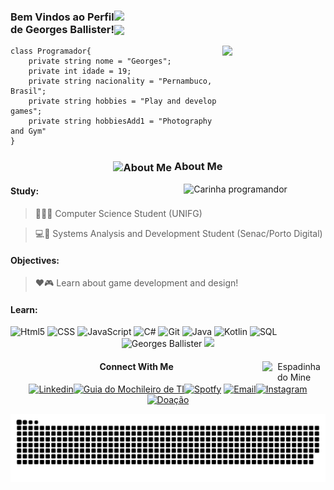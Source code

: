  <h3 align="left" >
  Bem Vindos ao Perfil<img src="https://media.giphy.com/media/aGJw0QaCx04Wk/giphy.gif" width="50"> <br>de Georges Ballister!<img align="center" src="https://media.giphy.com/media/FX6GFqd1q4D5G5QBBf/giphy.gif" width = "50">
</h3>


<img width="165" align="right" src="https://media.giphy.com/media/v1.Y2lkPTc5MGI3NjExM2UxZTdiMWZjYjU2MDEyODFiNjMwNmIwNTI2ODI5OGI4OGYzN2JlZiZjdD1z/x4unLoM3hApc2Cw5kO/giphy.gif">

```Csharp
class Programador{
    private string nome = "Georges";
    private int idade = 19;
    private string nacionality = "Pernambuco, Brasil";
    private string hobbies = "Play and develop games";
    private string hobbiesAdd1 = "Photography and Gym"
}
```

<div align="center">

### <img width="50" align="center" src="https://media.giphy.com/media/ao9DUiTKH60XS/giphy.gif" alt="About Me"> About Me

</div>

<img width="45%" align="right" src="https://media.giphy.com/media/YRMb6dd7zprS00JdGZ/giphy.gif" alt="Carinha programandor"/>
  
<div align="left">

<h4>Study:</h4>

>👨‍💻💜 Computer Science Student (UNIFG)

>💻🖤 Systems Analysis and Development Student (Senac/Porto Digital)

<h4>Objectives:</h4>

>❤️🎮 Learn about game development and design!

<h4>Learn:</h4>

<div style="display: inline_block" align="left">

<img  width="20px" src="https://cdn-icons-png.flaticon.com/512/732/732212.png" alt="Html5">

<img  width="20px" src="https://cdn-icons-png.flaticon.com/512/732/732190.png" alt="CSS">

<img  width="20px" src="https://cdn-icons-png.flaticon.com/512/5968/5968292.png" alt="JavaScript">

<img  width="20px" src="https://cdn-icons-png.flaticon.com/512/6132/6132221.png" alt="C#">

<img  width="20px" src="https://cdn-icons-png.flaticon.com/512/733/733553.png" alt="Git">

<img  width="20px" src="https://cdn-icons-png.flaticon.com/512/3291/3291669.png" alt="Java">

<img  width="20px" src="https://upload.wikimedia.org/wikipedia/commons/0/06/Kotlin_Icon.svg" alt="Kotlin">
<img width="20px" src="https://cdn-icons-png.flaticon.com/512/2772/2772128.png" alt="SQL">

</div>

</div>


<div align="center">
 
<img height="150em" src="https://github-readme-stats.vercel.app/api?username=GeorgesBallister&show_icons=true&theme=midnight-purple" alt="Georges Ballister" />

<img height="150em" src="https://github-readme-stats.vercel.app/api/top-langs/?username=GeorgesBallister&layout=compact&langs_count=7&theme=midnight-purple"/>
</div>

<div align="center" >

<img align="right" width="20%" src="https://media.giphy.com/media/rdQNz4dutSII8/giphy.gif" alt="Espadinha do Mine">

#### Connect With Me

[![Linkedin](https://img.shields.io/badge/LinkedIn-0077B5?style=for-the-badge&logo=linkedin&logoColor=white)](https://www.linkedin.com/in/georges-ballister-de-oliveira/)[![Guia do Mochileiro de TI](https://img.shields.io/badge/Notion-000000?style=for-the-badge&logo=notion&logoColor=white)](https://www.notion.so/georgesb/Guia-do-Mochileiro-do-T-I-cabee65f307c41c4a8cfdc883dc62485)[![Spotfy](https://img.shields.io/badge/Spotify-1ED760?&style=for-the-badge&logo=spotify&logoColor=white)](https://open.spotify.com/user/31a5uovlilgd26ivi3pov726gx7m?si=fb7504fdf93c41df)
[![Email](https://img.shields.io/badge/Gmail-D14836?style=for-the-badge&logo=gmail&logoColor=white)](mailto:georgesballister.profissional@gmail.com)[![Instagram](https://img.shields.io/badge/Instagram-E4405F?style=for-the-badge&logo=instagram&logoColor=white)](https://www.instagram.com/georgesnotfound/)
[![Doação](https://img.shields.io/badge/PayPal-00457C?style=for-the-badge&logo=paypal&logoColor=white)](https://www.paypal.com/donate/?hosted_button_id=4GVGM3KWQWKKG)

</div>

<img src="Cobrinha.svg">
